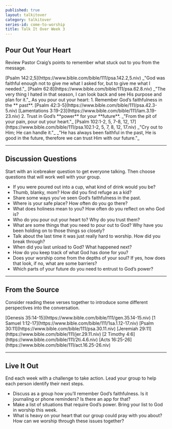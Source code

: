 ```yaml
---
published: true
layout: talkitover
category: talkitover
series-id: come-to-worship
title: Talk It Over Week 3
---
```


## Pour Out Your Heart

<p class="lead">Review Pastor Craig’s points to remember what stuck out to you from the message.</p>
[Psalm 142:2,5](https://www.bible.com/bible/111/psa.142.2,5.niv)  
_"God was faithful enough not to give me what I asked for, but to give me what I needed."_  
[Psalm 62:8](https://www.bible.com/bible/111/psa.62.8.niv)  
_"The very thing I hated in that season, I can look back and see His purpose and plan for it."_  
As you pour out your heart:  
1. Remember God’s faithfulness in the ** past**.  
[Psalm 42:3-5](https://www.bible.com/bible/111/psa.42.3-5.niv)  
[Lamentations 3:19-23](https://www.bible.com/bible/111/lam.3.19-23.niv)  
2. Trust in God’s **power** for your **future**.  
_"From the pit of your pain, pour out your heart."_  
[Psalm 102:1-2, 5, 7-8, 12, 17](https://www.bible.com/bible/111/psa.102.1-2, 5, 7, 8, 12, 17.niv)  
_"Cry out to Him; He can handle it."_  
_"He has always been faithful in the past, He is good in the future, therefore we can trust Him with our future."_

* * *

## Discussion Questions
<p class="lead">Start with an icebreaker question to get everyone talking. Then choose questions that will work well with your group.</p>

* If you were poured out into a cup, what kind of drink would you be?
* Thumb, blanky, mom? How did you find refuge as a kid?
* Share some ways you’ve seen God’s faithfulness in the past.
* Where is your safe place? How often do you go there?
* What does holiness mean to you? How often do you reflect on who God is?
* Who do you pour out your heart to? Why do you trust them?
* What are some things that you need to pour out to God? Why have you been holding on to those things so closely?
* Talk about the last time it was just really hard to worship. How did you break through?
* When did you last unload to God? What happened next?
* How do you keep track of what God has done for you?
* Does your worship come from the depths of your soul? If yes, how does that look, if no, what are some barriers?
* Which parts of your future do you need to entrust to God’s power?

* * *

## From the Source
<p class="lead">Consider reading these verses together to introduce some different perspectives into the conversation.</p>
[Genesis 35:14-15](https://www.bible.com/bible/111/gen.35.14-15.niv)  
[1 Samuel 1:12-17](https://www.bible.com/bible/111/1sa.1.12-17.niv)  
[Psalm 30:11](https://www.bible.com/bible/111/psa.30.11.niv)  
[Jeremiah 29:11](https://www.bible.com/bible/111/jer.29.11.niv)  
[2 Timothy 4:6](https://www.bible.com/bible/111/2ti.4.6.niv)  
[Acts 16:25-26](https://www.bible.com/bible/111/act.16.25-26.niv)

* * *

## Live It Out
<p class="lead">End each week with a challenge to take action. Lead your group to help each person identify their next steps.</p>

* Discuss as a group how you’ll remember God’s faithfulness. Is it journaling or phone reminders? Is there an app for that?
* Make a list of situations that require God’s power. Bring your list to God in worship this week.
* What is heavy on your heart that our group could pray with you about? How can we worship through these issues together?
